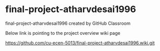 # final-project-atharvdesai1996
final-project-atharvdesai1996 created by GitHub Classroom

Below link is pointing to the project overview wiki page

https://github.com/cu-ecen-5013/final-project-atharvdesai1996.wiki.git
